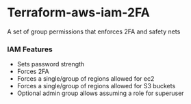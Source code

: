 # Terraform-aws-iam-2FA
A set of group permissions that enforces 2FA and safety nets 

### IAM Features
- Sets password strength
- Forces 2FA
- Forces a single/group of regions allowed for ec2
- Forces a single/group of regions allowed for S3 buckets
- Optional admin group allows assuming a role for superuser
